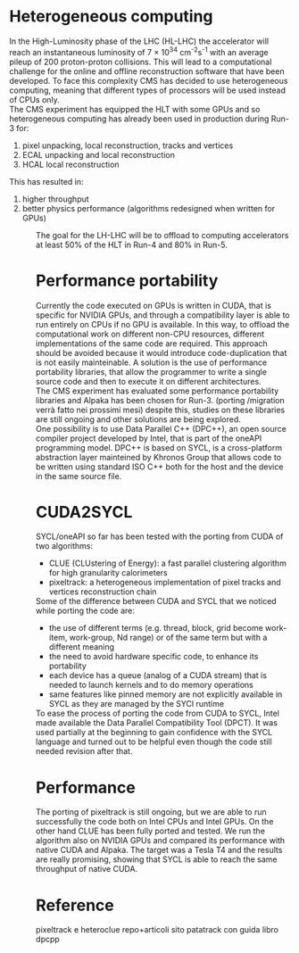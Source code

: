 # Heterogeneous computing
In the High-Luminosity phase of the LHC (HL-LHC) the accelerator will reach an instantaneous luminosity of 7 × 10<sup>34</sup> cm<sup>-2</sup>s<sup>-1</sup> with an average pileup of 200 proton-proton collisions. This will lead to a computational challenge for the online and offline reconstruction software that have been developed. To face this complexity CMS has decided to use heterogeneous computing, meaning that different types of processors will be used instead of CPUs only.<br>
The CMS experiment has equipped the HLT with some GPUs and so heterogeneous computing has already been used in production during Run-3 for:
<ol>
  <li>pixel unpacking, local reconstruction, tracks and vertices</li>
  <li>ECAL unpacking and local reconstruction</li>
  <li>HCAL local reconstruction</li>
</ol>
This has resulted in:
<ol>
  <li>higher throughput</li>
  <li>better physics performance (algorithms redesigned when written for GPUs)</li>
<ol>
The goal for the LH-LHC will be to offload to computing accelerators at least 50% of the HLT in Run-4 and 80% in Run-5.

# Performance portability
Currently the code executed on GPUs is written in CUDA, that is specific for NVIDIA GPUs, and through a compatibility layer is able to run entirely on CPUs if no GPU is available. In this way, to offload the computational work on different non-CPU resources, different implementations of the same code are required. This approach should be avoided because it would introduce code-duplication that is not easily mainteinable. A solution is the use of performance portability libraries, that allow the programmer to write a single source code and then to execute it on different architectures.<br>
The CMS experiment has evaluated some performance portability libraries and Alpaka has been chosen for Run-3. (porting /migration verrà fatto nei prossimi mesi) despite this, studies on these libraries are still ongoing and other solutions are being explored.<br>
One possibility is to use Data Parallel C++ (DPC++), an open source compiler project developed by Intel, that is part of the oneAPI programming model. DPC++ is based on SYCL, is a cross-platform abstraction layer mainteined by Khronos Group that allows code to be written using standard ISO C++ both for the host and the device in the same source file. 

# CUDA2SYCL
SYCL/oneAPI so far has been tested with the porting from CUDA of two algorithms:
<ul>
  <li>CLUE (CLUstering of Energy): a fast parallel clustering algorithm for high granularity calorimeters</li>
  <li>pixeltrack: a heterogeneous implementation of pixel tracks and vertices reconstruction chain</li>
</ul>
Some of the difference between CUDA and SYCL that we noticed while porting the code are:
<ul>
  <li>the use of different terms (e.g. thread, block, grid become work-item, work-group, Nd range) or of the same term but with a different meaning</li>
  <li>the need to avoid hardware specific code, to enhance its portability</li>
  <li>each device has a queue (analog of a CUDA stream) that is needed to launch kernels and to do memory operations</li>
  <li>same features like pinned memory are not explicitly available in SYCL as they are managed by the SYCl runtime</li>
</ul>
To ease the process of porting the code from CUDA to SYCL, Intel made available the Data Parallel Compatibility Tool (DPCT). It was used partially at the beginning to gain confidence with the SYCL language and turned out to be helpful even though the code still needed revision after that.

# Performance
The porting of pixeltrack is still ongoing, but we are able to run successfully the code both on Intel CPUs and Intel GPUs. On the other hand CLUE has been fully ported and tested. We run the algorithm also on NVIDIA GPUs and compared its performance with native CUDA and Alpaka.
The target was a Tesla T4 and the results are really promising, showing that SYCL is able to reach the same throughput of native CUDA.

# Reference
pixeltrack e heteroclue repo+articoli
sito patatrack con guida
libro dpcpp 